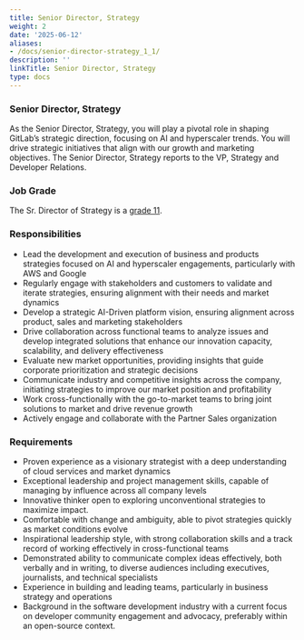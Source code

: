 ```yaml
---
title: Senior Director, Strategy
weight: 2
date: '2025-06-12'
aliases:
- /docs/senior-director-strategy_1_1/
description: ''
linkTitle: Senior Director, Strategy
type: docs
---
```


### Senior Director, Strategy

As the Senior Director, Strategy, you will play a pivotal role in shaping GitLab’s strategic direction, focusing on AI and hyperscaler trends. You will drive strategic initiatives that align with our growth and marketing objectives. The Senior Director, Strategy reports to the VP, Strategy and Developer Relations.

### Job Grade

The Sr. Director of Strategy is a [grade 11](/handbook/total-rewards/compensation/compensation-calculator/#gitlab-job-grades).

### Responsibilities

- Lead the development and execution of business and products strategies focused on AI and hyperscaler engagements, particularly with AWS and Google
- Regularly engage with stakeholders and customers to validate and iterate strategies, ensuring alignment with their needs and market dynamics
- Develop a strategic AI-Driven platform vision, ensuring alignment across product, sales and marketing stakeholders
- Drive collaboration across functional teams to analyze issues and develop integrated solutions that enhance our innovation capacity, scalability, and delivery effectiveness
- Evaluate new market opportunities, providing insights that guide corporate prioritization and strategic decisions
- Communicate industry and competitive insights across the company, initiating strategies to improve our market position and profitability
- Work cross-functionally with the go-to-market teams to bring joint solutions to market and drive revenue growth
- Actively engage and collaborate with the Partner Sales organization

### Requirements

- Proven experience as a visionary strategist with a deep understanding of cloud services and market dynamics
- Exceptional leadership and project management skills, capable of managing by influence across all company levels
- Innovative thinker open to exploring unconventional strategies to maximize impact.
- Comfortable with change and ambiguity, able to pivot strategies quickly as market conditions evolve
- Inspirational leadership style, with strong collaboration skills and a track record of working effectively in cross-functional teams
- Demonstrated ability to communicate complex ideas effectively, both verbally and in writing, to diverse audiences including executives, journalists, and technical specialists
- Experience in building and leading teams, particularly in business strategy and operations
- Background in the software development industry with a current focus on developer community engagement and advocacy, preferably within an open-source context.
